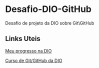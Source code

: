 # Desafio-DIO-GitHub
Desafio de projeto da DIO sobre Git\GitHub

## Links Uteis 
[Meu progresso na DIO](https://web.dio.me/users/jonaslobo0711?tab=achievements)

[Curso de Git/GitHub da DIO](https://web.dio.me/course/introducao-ao-git-e-ao-github/learning/75b9fe49-6ed4-4480-83a7-7e37fc356aa9/?back=/browse)
